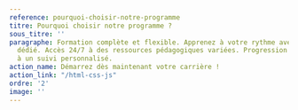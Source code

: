 ```yaml
---
reference: pourquoi-choisir-notre-programme
titre: Pourquoi choisir notre programme ?
sous_titre: ''
paragraphe: Formation complète et flexible. Apprenez à votre rythme avec un tuteur
  dédié. Accès 24/7 à des ressources pédagogiques variées. Progression garantie grâce
  à un suivi personnalisé.
action_name: Démarrez dès maintenant votre carrière !
action_link: "/html-css-js"
ordre: '2'
image: ''
---
```

